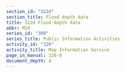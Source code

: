 ```yaml
---
section_id: "322d"
section_title: Flood depth data
title: 322d Flood depth data
abbr: MI4
series_id: "300"
series_title: Public Information Activities
activity_id: "320"
activity_title: Map Information Service
page_in_manual: 320-8
document_depth: 4
---
```

